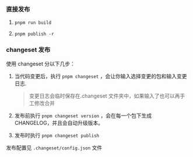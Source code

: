### 直接发布

1. `pnpm run build`

2. `pnpm publish -r`

### changeset 发布

使用 changeset 分以下几步：

1. 当代码变更后，执行 `pnpm changeset` ，会让你输入选择变更的包和输入变更日志.

   > 变更日志会临时保存在.changeset 文件夹中，如果输入了也可以再手工修改合并

2. 发布前执行 `pnpm changeset version` ，会在每一个包下生成 CHANGELOG，并且会自动升级版本。

3. 发布时执行 `pnpm changeset publish`

发布配置见 `.changeset/config.json` 文件
